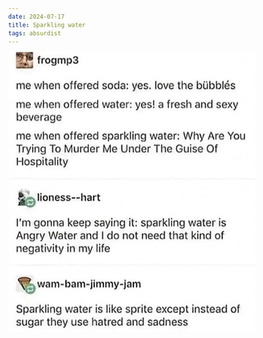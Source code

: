 ```yaml
---
date: 2024-07-17
title: Sparkling water
tags: absurdist
---
```


![sw](https://raw.githubusercontent.com/muneer78/muneer78.github.io/master/images/sparklingwater.jpg)
